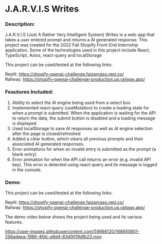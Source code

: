 # J.A.R.V.I.S Writes

### Description:

J.A.R.V.I.S (Just A Rather Very Intelligent System) Writes is a web-app that takes a user entered prompt and returns a AI generated response. This project
was created for the 2022 Fall Shopify Front-End Internship application. Some of the technologies used in this project include React, TypeScript, Axios, react-query and localStorage

This project can be used/tested at the following links: 

Replit: https://shopify-openai-challenge.faizanraso.repl.co/
<br>
Railway: https://shopify-openai-challenge-production.up.railway.app/

### Feautures Included: 

1. Ability to select the AI engine being used from a select box
2. Implemented react-query (useMutation) to create a loading state for when a prompt is submitted. When the application is waiting for 
   the API to return the data, the submit button is disabled and a loading message is displayed.
3. Used localStorage to save AI responses as well as AI engine selection after the page is closed/refreshed
4. Added a clear button, which clears all previous prompts and their associated AI generated responses.
5. Error animations for when an invalid entry is submitted as the prompt (a blank entry)
6. Error animation for when the API call returns an error (e.g. invalid API key). This error is detected using react-query and its message is logged in the console. 


### Demo:
This project can be used/tested at the following links: 

Replit: https://shopify-openai-challenge.faizanraso.repl.co/
<br>
Railway: https://shopify-openai-challenge-production.up.railway.app/

The demo video below shows the project being used and its various features.


https://user-images.githubusercontent.com/59986120/168950851-256adeea-1986-4fdc-a9d4-83d0019dfb23.mov

